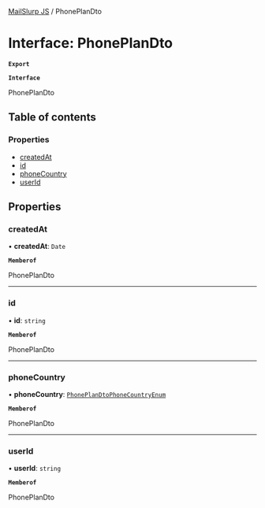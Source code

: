 [MailSlurp JS](../README.md) / PhonePlanDto

# Interface: PhonePlanDto

**`Export`**

**`Interface`**

PhonePlanDto

## Table of contents

### Properties

- [createdAt](PhonePlanDto.md#createdat)
- [id](PhonePlanDto.md#id)
- [phoneCountry](PhonePlanDto.md#phonecountry)
- [userId](PhonePlanDto.md#userid)

## Properties

### createdAt

• **createdAt**: `Date`

**`Memberof`**

PhonePlanDto

___

### id

• **id**: `string`

**`Memberof`**

PhonePlanDto

___

### phoneCountry

• **phoneCountry**: [`PhonePlanDtoPhoneCountryEnum`](../enums/PhonePlanDtoPhoneCountryEnum.md)

**`Memberof`**

PhonePlanDto

___

### userId

• **userId**: `string`

**`Memberof`**

PhonePlanDto
